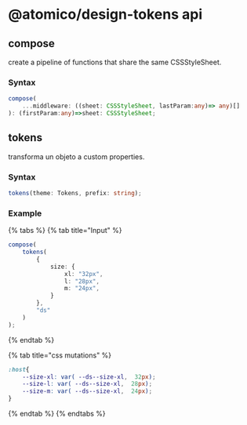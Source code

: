 # @atomico/design-tokens api

## compose

create a pipeline of functions that share the same CSSStyleSheet.

### Syntax

```typescript
compose(
    ...middleware: ((sheet: CSSStyleSheet, lastParam:any)=> any)[]
): (firstParam:any)=>sheet: CSSStyleSheet;
```

## tokens

transforma un objeto a custom properties.

### Syntax

```typescript
tokens(theme: Tokens, prefix: string);
```

### Example

{% tabs %}
{% tab title="Input" %}
```typescript
compose(
    tokens(
        {
            size: {
                xl: "32px",
                l: "28px",
                m: "24px",
            }
        },
        "ds"
    )
);
```
{% endtab %}

{% tab title="css mutations" %}
```css
:host{
    --size-xl: var( --ds--size-xl,  32px);
    --size-l: var( --ds--size-xl,  28px);
    --size-m: var( --ds--size-xl,  24px);
}
```
{% endtab %}
{% endtabs %}


